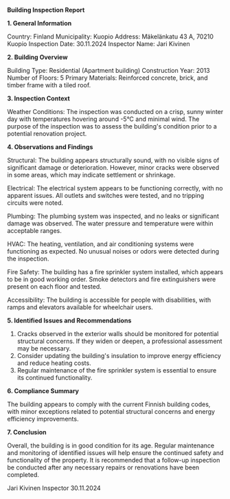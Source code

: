  **Building Inspection Report**

**1. General Information**

Country: Finland
Municipality: Kuopio
Address: Mäkelänkatu 43 A, 70210 Kuopio
Inspection Date: 30.11.2024
Inspector Name: Jari Kivinen

**2. Building Overview**

Building Type: Residential (Apartment building)
Construction Year: 2013
Number of Floors: 5
Primary Materials: Reinforced concrete, brick, and timber frame with a tiled roof.

**3. Inspection Context**

Weather Conditions: The inspection was conducted on a crisp, sunny winter day with temperatures hovering around -5°C and minimal wind. The purpose of the inspection was to assess the building's condition prior to a potential renovation project.

**4. Observations and Findings**

Structural: The building appears structurally sound, with no visible signs of significant damage or deterioration. However, minor cracks were observed in some areas, which may indicate settlement or shrinkage.

Electrical: The electrical system appears to be functioning correctly, with no apparent issues. All outlets and switches were tested, and no tripping circuits were noted.

Plumbing: The plumbing system was inspected, and no leaks or significant damage was observed. The water pressure and temperature were within acceptable ranges.

HVAC: The heating, ventilation, and air conditioning systems were functioning as expected. No unusual noises or odors were detected during the inspection.

Fire Safety: The building has a fire sprinkler system installed, which appears to be in good working order. Smoke detectors and fire extinguishers were present on each floor and tested.

Accessibility: The building is accessible for people with disabilities, with ramps and elevators available for wheelchair users.

**5. Identified Issues and Recommendations**

1. Cracks observed in the exterior walls should be monitored for potential structural concerns. If they widen or deepen, a professional assessment may be necessary.
2. Consider updating the building's insulation to improve energy efficiency and reduce heating costs.
3. Regular maintenance of the fire sprinkler system is essential to ensure its continued functionality.

**6. Compliance Summary**

The building appears to comply with the current Finnish building codes, with minor exceptions related to potential structural concerns and energy efficiency improvements.

**7. Conclusion**

Overall, the building is in good condition for its age. Regular maintenance and monitoring of identified issues will help ensure the continued safety and functionality of the property. It is recommended that a follow-up inspection be conducted after any necessary repairs or renovations have been completed.

Jari Kivinen
Inspector
30.11.2024